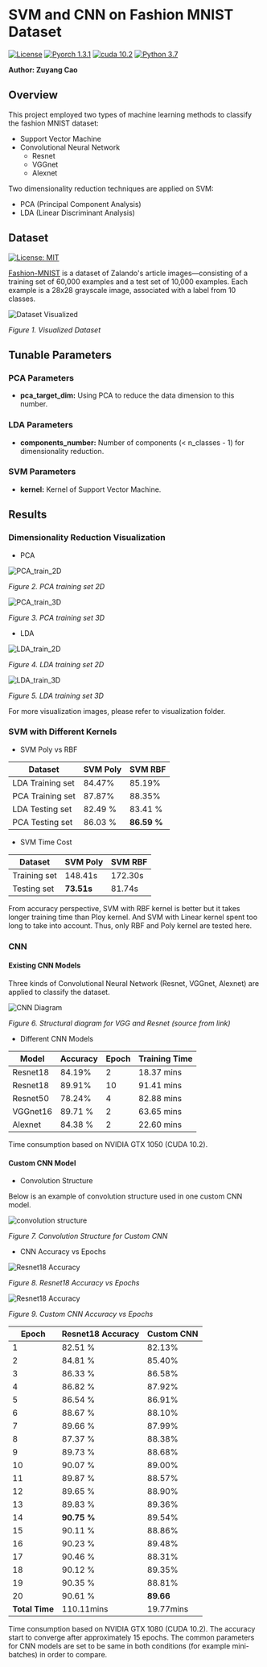 # SVM and CNN on Fashion MNIST Dataset
[![License](https://img.shields.io/github/license/nuclearczy/Gaussian-Bayes_and_KNN_on_Fashion_MNIST_Dataset)](https://github.com/nuclearczy/Gaussian-Bayes_and_KNN_on_Fashion_MNIST_Dataset/blob/master/LICENSE)
[![Pyorch 1.3.1](https://img.shields.io/badge/pytorch-1.3.1-blue)](https://pytorch.org/)
[![cuda 10.2](https://img.shields.io/badge/CUDA-10.2-blue)](https://developer.nvidia.com/cuda-toolkit)
[![Python 3.7](https://img.shields.io/badge/python-3.7-blue.svg)](https://www.python.org/downloads/release/python-370/)

**Author: Zuyang Cao**

## Overview
This project employed two types of machine learning methods to classify the fashion MNIST dataset:

- Support Vector Machine
- Convolutional Neural Network
  - Resnet
  - VGGnet
  - Alexnet

Two dimensionality reduction techniques are applied on SVM: 
 
- PCA (Principal Component Analysis)
- LDA (Linear Discriminant Analysis)

## Dataset
[![License: MIT](https://img.shields.io/badge/License-MIT-yellow.svg)](https://opensource.org/licenses/MIT)

[Fashion-MNIST](https://github.com/zalandoresearch/fashion-mnist) is a dataset of Zalando's article images—consisting of a training set of 60,000 examples and a test set of 10,000 examples. Each example is a 28x28 grayscale image, associated with a label from 10 classes.

![Dataset Visualized](visualization/fashion-mnist-sprite.png "Dataset Visualized")

*Figure 1. Visualized Dataset*

## Tunable Parameters

### PCA Parameters
- **pca_target_dim:** Using PCA to reduce the data dimension to this number.

### LDA Parameters
- **components_number:** Number of components (< n_classes - 1) for dimensionality reduction.

### SVM Parameters
- **kernel:** Kernel of Support Vector Machine.

## Results

###  Dimensionality Reduction Visualization

- PCA

![PCA_train_2D](visualization/PCA_train_2D.png)

*Figure 2. PCA training set 2D*

![PCA_train_3D](visualization/PCA_train_3D.png)

*Figure 3. PCA training set 3D*

- LDA

![LDA_train_2D](visualization/LDA_train_2D.png)

*Figure 4. LDA training set 2D*

![LDA_train_3D](visualization/LDA_train_3D.png)

*Figure 5. LDA training set 3D*

For more visualization images, please refer to visualization folder.

### SVM with Different Kernels

- SVM Poly vs RBF

Dataset | SVM Poly | SVM RBF
-------- | -------------- | ------------ 
LDA Training set | 84.47% | 85.19%
PCA Training set | 87.87% | 88.35%
LDA Testing set | 82.49 % | 83.41 %
PCA Testing set | 86.03 % | **86.59 %**

- SVM Time Cost

Dataset | SVM Poly | SVM RBF
-------- | -------------- | ------------ 
Training set | 148.41s | 172.30s
Testing set | **73.51s** | 81.74s

From accuracy perspective, SVM with RBF kernel is better but it takes longer training time than Ploy kernel.
And SVM with Linear kernel spent too long to take into account. Thus, only RBF and Poly kernel are tested here.

### CNN

#### Existing CNN Models
Three kinds of Convolutional Neural Network (Resnet, VGGnet, Alexnet) are applied to classify the dataset.

![CNN Diagram](https://missinglink.ai/wp-content/uploads/2019/03/resnet-identity-shortcut-connections.png)

*Figure 6. Structural diagram for VGG and Resnet (source from link)*

- Different CNN Models

Model | Accuracy | Epoch | Training Time
----- | -------- | ----- | -------------
Resnet18 | 84.19% | 2 | 18.37 mins
Resnet18 | 89.91% | 10 | 91.41 mins
Resnet50 | 78.24% | 4 | 82.88 mins
VGGnet16 | 89.71 % | 2 | 63.65 mins
Alexnet | 84.38 % | 2 | 22.60 mins

Time consumption based on NVIDIA GTX 1050 (CUDA 10.2).

#### Custom CNN Model

- Convolution Structure

Below is an example of convolution structure used in one custom CNN model.

![convolution structure](visualization/CNN/structure/convolution_structure.png)

*Figure 7. Convolution Structure for Custom CNN*

- CNN Accuracy vs Epochs

![Resnet18 Accuracy](visualization/Resnet18vsEpoch.png)

*Figure 8. Resnet18 Accuracy vs Epochs*


![Resnet18 Accuracy](visualization/CustomCNNvsEpoch.png)

*Figure 9. Custom CNN Accuracy vs Epochs*

Epoch | Resnet18 Accuracy | Custom CNN
-------- | -------------- | ----------
1 | 82.51 % | 82.13%
2 | 84.81 % | 85.40%
3 | 86.33 % | 86.58%
4 | 86.82 % | 87.92%
5 | 86.54 % | 86.91%
6 | 88.67 % | 88.10%
7 | 89.66 % | 87.99%
8 | 87.37 % | 88.38%
9 | 89.73 % | 88.68%
10 | 90.07 % | 89.00%
11 | 89.87 % | 88.57%
12 | 89.65 % | 88.90%
13 | 89.83 % | 89.36%
14 | **90.75 %** | 89.54%
15 | 90.11 % | 88.86%
16 | 90.23 % | 89.48%
17 | 90.46 % | 88.31%
18 | 90.12 % | 89.35%
19 | 90.35 % | 88.81%
20 | 90.61 % | **89.66**
**Total Time** | 110.11mins | 19.77mins

Time consumption based on NVIDIA GTX 1080 (CUDA 10.2). The accuracy start to converge after approximately 15 epochs.
The common parameters for CNN models are set to be same in both conditions (for example mini-batches) in order to 
compare. 



